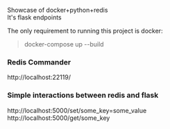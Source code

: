 Showcase of docker+python+redis
<br>
It's flask endpoints

The only requirement to running this project is docker:

> docker-compose up --build

### Redis Commander
http://localhost:22119/

### Simple interactions between redis and flask
http://localhost:5000/set/some_key=some_value
<br>
http://localhost:5000/get/some_key
